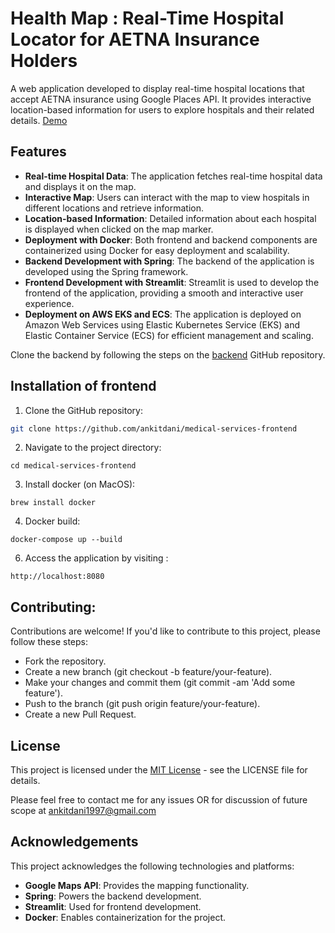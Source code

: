# Health Map : Real-Time Hospital Locator for AETNA Insurance Holders

A web application developed to display real-time hospital locations that accept AETNA insurance using Google Places API. It provides interactive location-based information for users to explore hospitals and their related details. [Demo](https://github.com/ankitdani/medical-services-frontend/tree/main/Screenshots%20and%20demo/Demo)

## Features

- **Real-time Hospital Data**: The application fetches real-time hospital data and displays it on the map.
- **Interactive Map**: Users can interact with the map to view hospitals in different locations and retrieve information.
- **Location-based Information**: Detailed information about each hospital is displayed when clicked on the map marker.
- **Deployment with Docker**: Both frontend and backend components are containerized using Docker for easy deployment and scalability.
- **Backend Development with Spring**: The backend of the application is developed using the Spring framework.
- **Frontend Development with Streamlit**: Streamlit is used to develop the frontend of the application, providing a smooth and interactive user experience.  
- **Deployment on AWS EKS and ECS**: The application is deployed on Amazon Web Services using Elastic Kubernetes Service (EKS) and Elastic Container Service (ECS) for efficient management and scaling.


Clone the backend by following the steps on the [backend](https://github.com/ankitdani/medical-services-backend) GitHub repository.

## Installation of frontend
   
1. Clone the GitHub repository:

```bash
git clone https://github.com/ankitdani/medical-services-frontend
```

2. Navigate to the project directory:
```
cd medical-services-frontend
```

3. Install docker (on MacOS):
```
brew install docker
```

4. Docker build:
```
docker-compose up --build
```

6. Access the application by visiting :
```
http://localhost:8080
```

## Contributing:

Contributions are welcome! If you'd like to contribute to this project, please follow these steps:

- Fork the repository.
- Create a new branch (git checkout -b feature/your-feature).
- Make your changes and commit them (git commit -am 'Add some feature').
- Push to the branch (git push origin feature/your-feature).
- Create a new Pull Request.

## License

This project is licensed under the [MIT License](https://github.com/ankitdani/medical-services-frontend?tab=MIT-1-ov-file) - see the LICENSE file for details.

Please feel free to contact me for any issues OR for discussion of future scope at [ankitdani1997@gmail.com](ankitdani1997@gmail.com)

## Acknowledgements

This project acknowledges the following technologies and platforms:

- **Google Maps API**: Provides the mapping functionality.
- **Spring**: Powers the backend development.
- **Streamlit**: Used for frontend development.
- **Docker**: Enables containerization for the project.
